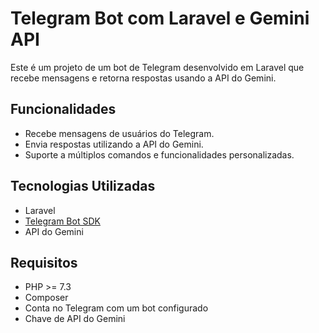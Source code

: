 # Telegram Bot com Laravel e Gemini API

Este é um projeto de um bot de Telegram desenvolvido em Laravel que recebe mensagens e retorna respostas usando a API do Gemini.

## Funcionalidades

- Recebe mensagens de usuários do Telegram.
- Envia respostas utilizando a API do Gemini.
- Suporte a múltiplos comandos e funcionalidades personalizadas.

## Tecnologias Utilizadas

- Laravel
- [Telegram Bot SDK](https://telegram-bot-sdk.com/)
- API do Gemini

## Requisitos

- PHP >= 7.3
- Composer
- Conta no Telegram com um bot configurado
- Chave de API do Gemini
